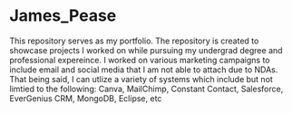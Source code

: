 # James_Pease
This repository serves as my portfolio.
The repository is created to showcase projects I worked on while pursuing my undergrad degree and professional expereince. 
I worked on various marketing campaigns to include email and social media that I am not able to attach due to NDAs.
That being said, I can utlize a variety of systems which include but not limtied to the following:
Canva, MailChimp, Constant Contact, Salesforce, EverGenius CRM, MongoDB, Eclipse, etc
